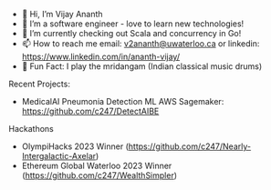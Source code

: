- 👋 Hi, I’m Vijay Ananth
- 👀 I’m a software engineer - love to learn new technologies!
- 🌱 I’m currently checking out Scala and concurrency in Go!
- 📫 How to reach me email: v2ananth@uwaterloo.ca or linkedin: https://www.linkedin.com/in/ananth-vijay/
- :star2: Fun Fact: I play the mridangam (Indian classical music drums)

Recent Projects:
- MedicalAI Pneumonia Detection ML AWS Sagemaker: https://github.com/c247/DetectAIBE

Hackathons
- OlympiHacks 2023 Winner (https://github.com/c247/Nearly-Intergalactic-Axelar)
- Ethereum Global Waterloo 2023 Winner (https://github.com/c247/WealthSimpler)


<!---
c247/c247 is a ✨ special ✨ repository because its `README.md` (this file) appears on your GitHub profile.
You can click the Preview link to take a look at your changes.
--->
